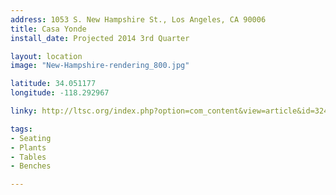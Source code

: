 ```yaml
---
address: 1053 S. New Hampshire St., Los Angeles, CA 90006
title: Casa Yonde
install_date: Projected 2014 3rd Quarter

layout: location
image: "New-Hampshire-rendering_800.jpg"

latitude: 34.051177
longitude: -118.292967

linky: http://ltsc.org/index.php?option=com_content&view=article&id=324

tags:	
- Seating
- Plants
- Tables
- Benches

---
```

